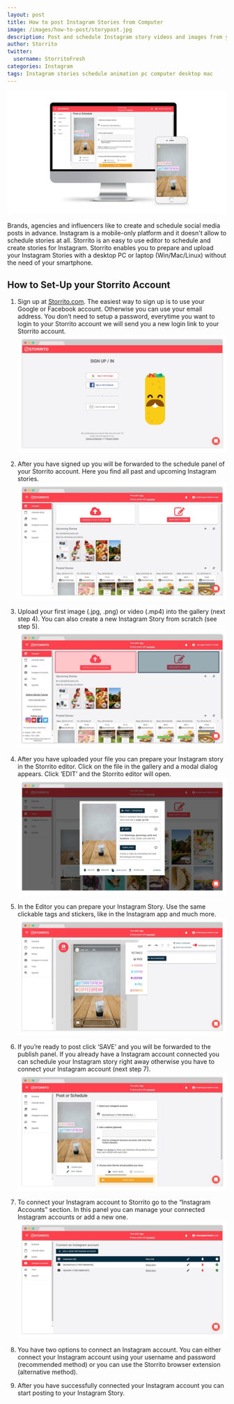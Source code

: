 ```yaml
---
layout: post
title: How to post Instagram Stories from Computer
image: /images/how-to-post/storypost.jpg
description: Post and schedule Instagram story videos and images from your computer.
author: Storrito
twitter:
  username: StorritoFresh
categories: Instagram
tags: Instagram stories schedule animation pc computer desktop mac
---
```


![How to post](/images/how-to-post/storypost.jpg "Storrito Instagram Story Scheduler")

Brands, agencies and influencers like to create and schedule social media posts in advance. Instagram is a mobile-only platform and it doesn't allow to schedule stories at all. Storrito is an easy to use editor to schedule and create stories for Instagram. Storrito enables you to prepare and upload your Instagram Stories with a desktop PC or laptop (Win/Mac/Linux) without the need of your smartphone.

<!--more-->
## How to Set-Up your Storrito Account

1. Sign up at [Storrito.com](https://app.storrito.com). The easiest way to sign up is to use your Google or Facebook account. Otherwise you can use your email address. You don’t need to setup a password, everytime you want to login to your Storrito account we will send you a new login link to your Storrito account. ![How to post](/images/how-to-post/login.jpg "Storrito Platform Login Panel")

2. After you have signed up you will be forwarded to the schedule panel of your Storrito account. Here you find all past and upcoming Instagram stories.![How to post](/images/how-to-post/schedule.jpg "Storrito Schedule")

3. Upload your first image (.jpg, .png) or video (.mp4) into the gallery (next step 4). You can also create a new Instagram Story from scratch (see step 5).![How to post](/images/how-to-post/upload.jpg "Storrito Upload")

4. After you have uploaded your file you can prepare your Instagram story in the Storrito editor. Click on the file in the gallery and a modal dialog appears. Click ‘EDIT’ and the Storrito editor will open.![How to post](/images/how-to-post/modal1.jpg "Storrito Dialog")

5. In the Editor you can prepare your Instagram Story. Use the same clickable tags and stickers, like in the Instagram app and much more.![How to post](/images/how-to-post/editor.jpg "Storrito Editor")

6. If you’re ready to post click ‘SAVE’ and you will be forwarded to the publish panel. If you already have a Instagram account connected you can schedule your Instagram story right away otherwise you have to connect your Instagram account (next step 7).![How to post](/images/how-to-post/publish.jpg "Storrito Publish Panel")

7. To connect your Instagram account to Storrito go to the “Instagram Accounts” section. In this panel you can manage your connected Instagram accounts or add a new one.![How to post](/images/how-to-post/list.jpg "Storrito Instagram Account List")

8. You have two options to connect an Instagram account. You can either connect your Instagram account using your username and password (recommended method) or you can use the Storrito browser extension (alternative method).

9. After you have successfully connected your Instagram account you can start posting to your Instagram Story.
